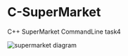 # C-SuperMarket
C++ SuperMarket CommandLine task4


![supermarket diagram](http://www.interload.co.il/upload/8428585.png)

